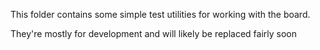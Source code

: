 This folder contains some simple test utilities for working with the board.

They're mostly for development and will likely be replaced fairly soon
